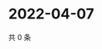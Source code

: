 # 2022-04-07

共 0 条

<!-- BEGIN WEIBO -->
<!-- 最后更新时间 Thu Apr 07 2022 19:13:40 GMT+0800 (China Standard Time) -->

<!-- END WEIBO -->
